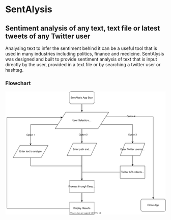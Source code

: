 # SentAlysis

## Sentiment analysis of any text, text file or latest tweets of any Twitter user

Analysing text to infer the sentiment behind it can be a useful tool that is used in many industries including politics, finance and medicine. SentAlysis was designed and built to provide sentiment analysis of text that is input directly by the user, provided in a text file or by searching a twitter user or hashtag.

### Flowchart

![App Flowchart](docs/flow.drawio.svg)
